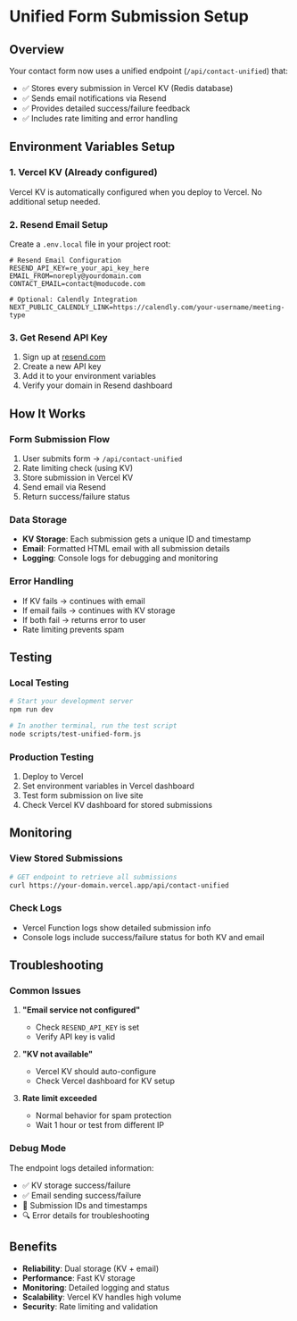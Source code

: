 # Unified Form Submission Setup

## Overview
Your contact form now uses a unified endpoint (`/api/contact-unified`) that:
- ✅ Stores every submission in Vercel KV (Redis database)
- ✅ Sends email notifications via Resend
- ✅ Provides detailed success/failure feedback
- ✅ Includes rate limiting and error handling

## Environment Variables Setup

### 1. Vercel KV (Already configured)
Vercel KV is automatically configured when you deploy to Vercel. No additional setup needed.

### 2. Resend Email Setup
Create a `.env.local` file in your project root:

```env
# Resend Email Configuration
RESEND_API_KEY=re_your_api_key_here
EMAIL_FROM=noreply@yourdomain.com
CONTACT_EMAIL=contact@moducode.com

# Optional: Calendly Integration
NEXT_PUBLIC_CALENDLY_LINK=https://calendly.com/your-username/meeting-type
```

### 3. Get Resend API Key
1. Sign up at [resend.com](https://resend.com)
2. Create a new API key
3. Add it to your environment variables
4. Verify your domain in Resend dashboard

## How It Works

### Form Submission Flow
1. User submits form → `/api/contact-unified`
2. Rate limiting check (using KV)
3. Store submission in Vercel KV
4. Send email via Resend
5. Return success/failure status

### Data Storage
- **KV Storage**: Each submission gets a unique ID and timestamp
- **Email**: Formatted HTML email with all submission details
- **Logging**: Console logs for debugging and monitoring

### Error Handling
- If KV fails → continues with email
- If email fails → continues with KV storage
- If both fail → returns error to user
- Rate limiting prevents spam

## Testing

### Local Testing
```bash
# Start your development server
npm run dev

# In another terminal, run the test script
node scripts/test-unified-form.js
```

### Production Testing
1. Deploy to Vercel
2. Set environment variables in Vercel dashboard
3. Test form submission on live site
4. Check Vercel KV dashboard for stored submissions

## Monitoring

### View Stored Submissions
```bash
# GET endpoint to retrieve all submissions
curl https://your-domain.vercel.app/api/contact-unified
```

### Check Logs
- Vercel Function logs show detailed submission info
- Console logs include success/failure status for both KV and email

## Troubleshooting

### Common Issues

1. **"Email service not configured"**
   - Check `RESEND_API_KEY` is set
   - Verify API key is valid

2. **"KV not available"**
   - Vercel KV should auto-configure
   - Check Vercel dashboard for KV setup

3. **Rate limit exceeded**
   - Normal behavior for spam protection
   - Wait 1 hour or test from different IP

### Debug Mode
The endpoint logs detailed information:
- ✅ KV storage success/failure
- ✅ Email sending success/failure
- 📝 Submission IDs and timestamps
- 🔍 Error details for troubleshooting

## Benefits

- **Reliability**: Dual storage (KV + email)
- **Performance**: Fast KV storage
- **Monitoring**: Detailed logging and status
- **Scalability**: Vercel KV handles high volume
- **Security**: Rate limiting and validation
